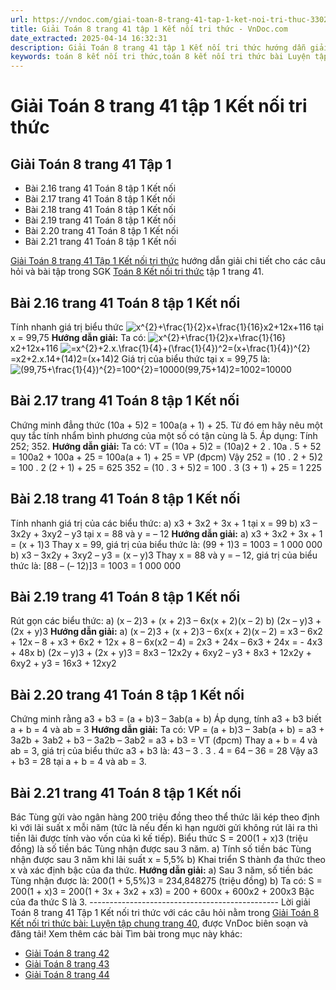 ```yaml
---
url: https://vndoc.com/giai-toan-8-trang-41-tap-1-ket-noi-tri-thuc-330236
title: Giải Toán 8 trang 41 tập 1 Kết nối tri thức - VnDoc.com
date_extracted: 2025-04-14 16:32:31
description: Giải Toán 8 trang 41 tập 1 Kết nối tri thức hướng dẫn giải chi tiết các câu hỏi và bài tập trong SGK Toán 8 Kết nối tri thức tập 1.
keywords: toán 8 kết nối tri thức,toán 8 kết nối tri thức bài Luyện tập chung,toán 8 kết nối tri thức bài Luyện tập chung trang 41,toán lớp 8 kết nối tri thức,giải toán 8 kết nối tri thức,giải sgk toán 8 kết nối tri thức,toán 8 luyện tập chung,giải toán 8 kntt,toán 8 luyện tập chung trang 41,luyện tập chung trang 41 lớp 8,toán 8 trang 41,giải toán 8 trang 41,giải toán lớp 8 trang 41,toán lớp 8 trang 41,toán lớp 8 luyện tập chung trang 41,2.16 sgk toán 8 tập 1,2.17 sgk toán 8 tập 1,2.21 sgk toán 8
---
```


# Giải Toán 8 trang 41 tập 1 Kết nối tri thức
## **Giải Toán 8 trang 41 Tập 1**
  * Bài 2.16 trang 41 Toán 8 tập 1 Kết nối
  * Bài 2.17 trang 41 Toán 8 tập 1 Kết nối
  * Bài 2.18 trang 41 Toán 8 tập 1 Kết nối
  * Bài 2.19 trang 41 Toán 8 tập 1 Kết nối
  * Bài 2.20 trang 41 Toán 8 tập 1 Kết nối
  * Bài 2.21 trang 41 Toán 8 tập 1 Kết nối

[Giải Toán 8 trang 41 Tập 1 Kết nối tri thức](<https://vndoc.com/giai-toan-8-trang-41-tap-1-ket-noi-tri-thuc-330236>) hướng dẫn giải chi tiết cho các câu hỏi và bài tập trong SGK [Toán 8 Kết nối tri thức](<https://vndoc.com/toan-8-ket-noi-tri-thuc>) tập 1 trang 41.
## Bài 2.16 trang 41 Toán 8 tập 1 Kết nối
Tính nhanh giá trị biểu thức
![x^{2}+\\frac{1}{2}x+\\frac{1}{16}](https://i.vdoc.vn/data/image/blank.png)x2+12x+116 tại x = 99,75
**Hướng dẫn giải:**
Ta có: ![x^{2}+\\frac{1}{2}x+\\frac{1}{16}](https://i.vdoc.vn/data/image/blank.png)x2+12x+116
![=x^{2}+2.x.\\frac{1}{4}+\(\\frac{1}{4}\)^2=\(x+\\frac{1}{4}\)^{2}](https://i.vdoc.vn/data/image/blank.png)=x2+2.x.14+\(14\)2=\(x+14\)2
Giá trị của biểu thức tại x = 99,75 là:
![\(99,75+\\frac{1}{4}\)^{2}=100^{2}=10000](https://i.vdoc.vn/data/image/blank.png)\(99,75+14\)2=1002=10000
## Bài 2.17 trang 41 Toán 8 tập 1 Kết nối
Chứng minh đẳng thức \(10a + 5\)2 = 100a\(a + 1\) + 25. Từ đó em hãy nêu một quy tắc tính nhẩm bình phương của một số có tận cùng là 5.
Áp dụng: Tính 252; 352.
**Hướng dẫn giải:**
Ta có: VT = \(10a + 5\)2
= \(10a\)2 \+ 2 . 10a . 5 + 52
= 100a2 \+ 100a + 25
= 100a\(a + 1\) + 25 = VP \(đpcm\)
Vậy 252 = \(10 . 2 + 5\)2
= 100 . 2 \(2 + 1\) + 25 = 625
352 = \(10 . 3 + 5\)2
= 100 . 3 \(3 + 1\) + 25 = 1 225
## Bài 2.18 trang 41 Toán 8 tập 1 Kết nối
Tính nhanh giá trị của các biểu thức:
a\) x3 \+ 3x2 \+ 3x + 1 tại x = 99
b\) x3 – 3x2y + 3xy2 – y3 tại x = 88 và y = – 12
**Hướng dẫn giải:**
a\) x3 \+ 3x2 \+ 3x + 1
= \(x + 1\)3
Thay x = 99, giá trị của biểu thức là:
\(99 + 1\)3 = 1003 = 1 000 000
b\) x3 – 3x2y + 3xy2 – y3
= \(x – y\)3
Thay x = 88 và y = – 12, giá trị của biểu thức là:
\[88 – \(– 12\)\]3 = 1003 = 1 000 000
## Bài 2.19 trang 41 Toán 8 tập 1 Kết nối
Rút gọn các biểu thức:
a\) \(x – 2\)3 \+ \(x + 2\)3 – 6x\(x + 2\)\(x – 2\)
b\) \(2x – y\)3 \+ \(2x + y\)3
**Hướng dẫn giải:**
a\) \(x – 2\)3 \+ \(x + 2\)3 – 6x\(x + 2\)\(x – 2\)
= x3 – 6x2 \+ 12x – 8 + x3 \+ 6x2 \+ 12x + 8 – 6x\(x2 – 4\)
= 2x3 \+ 24x – 6x3 \+ 24x
= - 4x3 \+ 48x
b\) \(2x – y\)3 \+ \(2x + y\)3
= 8x3 – 12x2y + 6xy2 – y3 \+ 8x3 \+ 12x2y + 6xy2 \+ y3
= 16x3 \+ 12xy2
## Bài 2.20 trang 41 Toán 8 tập 1 Kết nối
Chứng minh rằng a3 \+ b3 = \(a + b\)3 – 3ab\(a + b\)
Áp dụng, tính a3 \+ b3 biết a + b = 4 và ab = 3
**Hướng dẫn giải:**
Ta có: VP = \(a + b\)3 – 3ab\(a + b\)
= a3 \+ 3a2b \+ 3ab2 \+ b3 – 3a2b – 3ab2
= a3 \+ b3 = VT \(đpcm\)
Thay a + b = 4 và ab = 3, giá trị của biểu thức a3 \+ b3 là:
43 – 3 . 3 . 4 = 64 – 36 = 28
Vậy a3 \+ b3 = 28 tại a + b = 4 và ab = 3.
## Bài 2.21 trang 41 Toán 8 tập 1 Kết nối
Bác Tùng gửi vào ngân hàng 200 triệu đồng theo thể thức lãi kép theo định kì với lãi suất x mỗi năm \(tức là nếu đến kì hạn người gửi không rút lãi ra thì tiền lãi được tính vào vốn của kì kế tiếp\). Biểu thức S = 200\(1 + x\)3 \(triệu đồng\) là số tiền bác Tùng nhận được sau 3 năm.
a\) Tính số tiền bác Tùng nhận được sau 3 năm khi lãi suất x = 5,5%
b\) Khai triển S thành đa thức theo x và xác định bậc của đa thức.
**Hướng dẫn giải:**
a\) Sau 3 năm, số tiền bác Tùng nhận được là:
200\(1 + 5,5%\)3 = 234,848275 \(triệu đồng\)
b\) Ta có: S = 200\(1 + x\)3
= 200\(1 + 3x + 3x2 \+ x3\)
= 200 + 600x + 600x2 \+ 200x3
Bậc của đa thức S là 3.
\-----------------------------------------------
Lời giải Toán 8 trang 41 Tập 1 Kết nối tri thức với các câu hỏi nằm trong [Giải Toán 8 Kết nối tri thức bài: Luyện tập chung trang 40](<https://vndoc.com/toan-8-ket-noi-tri-thuc-bai-luyen-tap-chung-trang-40-294911>), được VnDoc biên soạn và đăng tải\!
Xem thêm các bài Tìm bài trong mục này khác:
  * [Giải Toán 8 trang 42](</giai-toan-8-trang-42-tap-1-ket-noi-tri-thuc-330239>)
  * [Giải Toán 8 trang 43 ](</giai-toan-8-trang-43-tap-1-ket-noi-tri-thuc-330240>)
  * [Giải Toán 8 trang 44 ](</giai-toan-8-trang-44-tap-1-ket-noi-tri-thuc-330243>)

